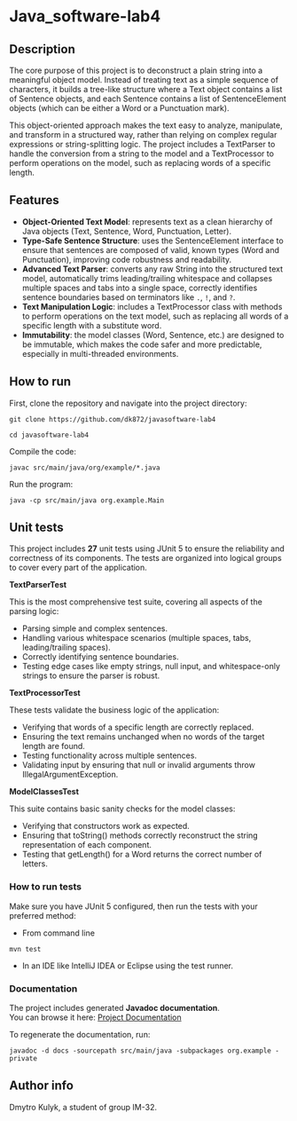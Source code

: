 # Java_software-lab4

## Description
The core purpose of this project is to deconstruct a plain string into a meaningful object model. Instead of treating text as a simple sequence of characters, it builds a tree-like structure where a Text object contains a list of Sentence objects, and each Sentence contains a list of SentenceElement objects (which can be either a Word or a Punctuation mark).

This object-oriented approach makes the text easy to analyze, manipulate, and transform in a structured way, rather than relying on complex regular expressions or string-splitting logic. The project includes a TextParser to handle the conversion from a string to the model and a TextProcessor to perform operations on the model, such as replacing words of a specific length.

## Features
- **Object-Oriented Text Model**: represents text as a clean hierarchy of Java objects (Text, Sentence, Word, Punctuation, Letter).
- **Type-Safe Sentence Structure**: uses the SentenceElement interface to ensure that sentences are composed of valid, known types (Word and Punctuation), improving code robustness and readability.
- **Advanced Text Parser**: converts any raw String into the structured text model, automatically trims leading/trailing whitespace and collapses multiple spaces and tabs into a single space, correctly identifies sentence boundaries based on terminators like `.`, `!`, and `?`.
- **Text Manipulation Logic**: includes a TextProcessor class with methods to perform operations on the text model, such as replacing all words of a specific length with a substitute word.
- **Immutability**: the model classes (Word, Sentence, etc.) are designed to be immutable, which makes the code safer and more predictable, especially in multi-threaded environments.

## How to run
First, clone the repository and navigate into the project directory:
```
git clone https://github.com/dk872/javasoftware-lab4
```
```
cd javasoftware-lab4
```

Compile the code:
```
javac src/main/java/org/example/*.java
```

Run the program:
```
java -cp src/main/java org.example.Main
```

## Unit tests
This project includes **27** unit tests using JUnit 5 to ensure the reliability and correctness of its components. The tests are organized into logical groups to cover every part of the application.

**TextParserTest**

This is the most comprehensive test suite, covering all aspects of the parsing logic:

- Parsing simple and complex sentences.
- Handling various whitespace scenarios (multiple spaces, tabs, leading/trailing spaces).
- Correctly identifying sentence boundaries.
- Testing edge cases like empty strings, null input, and whitespace-only strings to ensure the parser is robust.

**TextProcessorTest**

These tests validate the business logic of the application:

- Verifying that words of a specific length are correctly replaced.
- Ensuring the text remains unchanged when no words of the target length are found.
- Testing functionality across multiple sentences.
- Validating input by ensuring that null or invalid arguments throw IllegalArgumentException.

**ModelClassesTest**

This suite contains basic sanity checks for the model classes:

- Verifying that constructors work as expected.
- Ensuring that toString() methods correctly reconstruct the string representation of each component.
- Testing that getLength() for a Word returns the correct number of letters.

### How to run tests
Make sure you have JUnit 5 configured, then run the tests with your preferred method:
  - From command line
  ```
  mvn test
  ```
  - In an IDE like IntelliJ IDEA or Eclipse using the test runner.

### Documentation
The project includes generated **Javadoc documentation**.  
You can browse it here: [Project Documentation](https://dk872.github.io/javasoftware-lab4/)

To regenerate the documentation, run:
```
javadoc -d docs -sourcepath src/main/java -subpackages org.example -private
```

## Author info
Dmytro Kulyk, a student of group IM-32.
